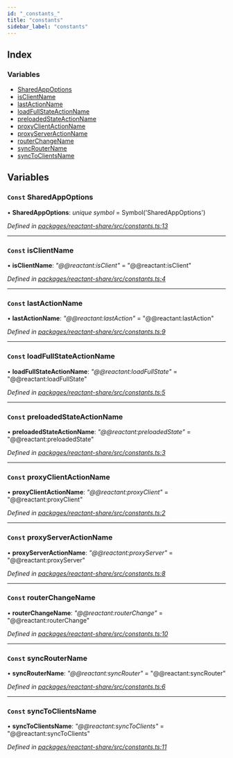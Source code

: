 ```yaml
---
id: "_constants_"
title: "constants"
sidebar_label: "constants"
---
```


## Index

### Variables

* [SharedAppOptions](_constants_.md#const-sharedappoptions)
* [isClientName](_constants_.md#const-isclientname)
* [lastActionName](_constants_.md#const-lastactionname)
* [loadFullStateActionName](_constants_.md#const-loadfullstateactionname)
* [preloadedStateActionName](_constants_.md#const-preloadedstateactionname)
* [proxyClientActionName](_constants_.md#const-proxyclientactionname)
* [proxyServerActionName](_constants_.md#const-proxyserveractionname)
* [routerChangeName](_constants_.md#const-routerchangename)
* [syncRouterName](_constants_.md#const-syncroutername)
* [syncToClientsName](_constants_.md#const-synctoclientsname)

## Variables

### `Const` SharedAppOptions

• **SharedAppOptions**: *unique symbol* = Symbol('SharedAppOptions')

*Defined in [packages/reactant-share/src/constants.ts:13](https://github.com/unadlib/reactant/blob/ae1de025/packages/reactant-share/src/constants.ts#L13)*

___

### `Const` isClientName

• **isClientName**: *"@@reactant:isClient"* = "@@reactant:isClient"

*Defined in [packages/reactant-share/src/constants.ts:4](https://github.com/unadlib/reactant/blob/ae1de025/packages/reactant-share/src/constants.ts#L4)*

___

### `Const` lastActionName

• **lastActionName**: *"@@reactant:lastAction"* = "@@reactant:lastAction"

*Defined in [packages/reactant-share/src/constants.ts:9](https://github.com/unadlib/reactant/blob/ae1de025/packages/reactant-share/src/constants.ts#L9)*

___

### `Const` loadFullStateActionName

• **loadFullStateActionName**: *"@@reactant:loadFullState"* = "@@reactant:loadFullState"

*Defined in [packages/reactant-share/src/constants.ts:5](https://github.com/unadlib/reactant/blob/ae1de025/packages/reactant-share/src/constants.ts#L5)*

___

### `Const` preloadedStateActionName

• **preloadedStateActionName**: *"@@reactant:preloadedState"* = "@@reactant:preloadedState"

*Defined in [packages/reactant-share/src/constants.ts:3](https://github.com/unadlib/reactant/blob/ae1de025/packages/reactant-share/src/constants.ts#L3)*

___

### `Const` proxyClientActionName

• **proxyClientActionName**: *"@@reactant:proxyClient"* = "@@reactant:proxyClient"

*Defined in [packages/reactant-share/src/constants.ts:2](https://github.com/unadlib/reactant/blob/ae1de025/packages/reactant-share/src/constants.ts#L2)*

___

### `Const` proxyServerActionName

• **proxyServerActionName**: *"@@reactant:proxyServer"* = "@@reactant:proxyServer"

*Defined in [packages/reactant-share/src/constants.ts:8](https://github.com/unadlib/reactant/blob/ae1de025/packages/reactant-share/src/constants.ts#L8)*

___

### `Const` routerChangeName

• **routerChangeName**: *"@@reactant:routerChange"* = "@@reactant:routerChange"

*Defined in [packages/reactant-share/src/constants.ts:10](https://github.com/unadlib/reactant/blob/ae1de025/packages/reactant-share/src/constants.ts#L10)*

___

### `Const` syncRouterName

• **syncRouterName**: *"@@reactant:syncRouter"* = "@@reactant:syncRouter"

*Defined in [packages/reactant-share/src/constants.ts:6](https://github.com/unadlib/reactant/blob/ae1de025/packages/reactant-share/src/constants.ts#L6)*

___

### `Const` syncToClientsName

• **syncToClientsName**: *"@@reactant:syncToClients"* = "@@reactant:syncToClients"

*Defined in [packages/reactant-share/src/constants.ts:11](https://github.com/unadlib/reactant/blob/ae1de025/packages/reactant-share/src/constants.ts#L11)*
